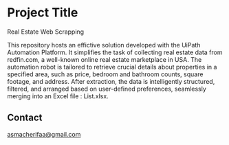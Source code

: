 # Project Title

Real Estate Web Scrapping 

This repository hosts an effictive solution developed with the UiPath Automation Platform.
It simplifies the task of collecting real estate data from redfin.com, a well-known online real estate marketplace in USA. 
The automation robot is tailored to retrieve crucial details about properties in a specified area, such as price, bedroom and bathroom counts, square footage, and address. 
After extraction, the data is intelligently structured, filtered, and arranged based on user-defined preferences, seamlessly merging into an Excel file : List.xlsx.



## Contact

asmacherifaa@gmail.com







